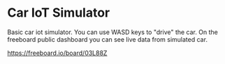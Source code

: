 # Car IoT Simulator
Basic car iot simulator. You can use WASD keys to "drive" the car. On the freeboard public dashboard you can see live data from simulated car.

https://freeboard.io/board/03L88Z
